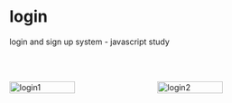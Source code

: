 # login
login and sign up system - javascript study

<br><br>

<div style="display: flex; justify-content: space-between;">
  <img src="https://github.com/user-attachments/assets/6d8378cc-5899-42e4-b000-d7c93cadc3a9" alt="login1" width="48%" />
  <img src="https://github.com/user-attachments/assets/336a1abe-e631-4767-b0b6-79a6e963a6ea" alt="login2" width="48%" />
</div>
